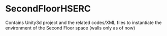 # SecondFloorHSERC
Contains Unity3d project and the related codes/XML files to instantiate the environment of the Second Floor space  (walls only as of now)
